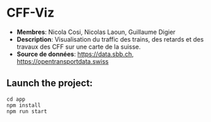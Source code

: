 # CFF-Viz

* **Membres**: Nicola Cosi, Nicolas Laoun, Guillaume Digier
* **Description**: Visualisation du traffic des trains, des retards et des travaux des CFF sur une carte de la suisse.
* **Source de données**: https://data.sbb.ch, https://opentransportdata.swiss

## Launch the project:
```
cd app
npm install
npm run start
```